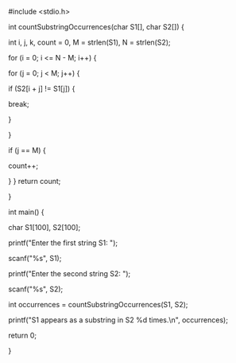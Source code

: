 #include <stdio.h>

int countSubstringOccurrences(char S1[], char S2[]) {

 int i, j, k, count = 0, M = strlen(S1), N = strlen(S2);

 for (i = 0; i <= N - M; i++) {

 for (j = 0; j < M; j++) {

 if (S2[i + j] != S1[j]) {

 break;

 }

 }

 if (j == M) {

 count++;

 }
}
return count;

}

int main() {

 char S1[100], S2[100];

 printf("Enter the first string S1: ");

 scanf("%s", S1);

 printf("Enter the second string S2: ");

 scanf("%s", S2);

 int occurrences = countSubstringOccurrences(S1, S2);

 printf("S1 appears as a substring in S2 %d times.\n", occurrences);

 return 0;

}
